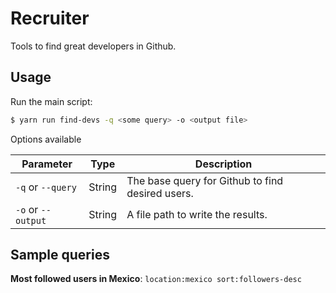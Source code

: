 # Recruiter

Tools to find great developers in Github.

## Usage

Run the main script:

```sh
$ yarn run find-devs -q <some query> -o <output file>
```

Options available

| Parameter | Type | Description |
|-----------|------|-------------|
|`-q` or `--query`|String|The base query for Github to find desired users.|
|`-o` or `--output`|String|A file path to write the results.|

## Sample queries

**Most followed users in Mexico**: `location:mexico sort:followers-desc`
